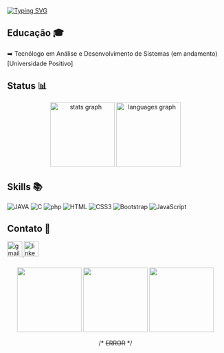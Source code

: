 [![Typing SVG](https://readme-typing-svg.demolab.com/?lines=Hellooo;Welcome+to+my+word!!&color=ffdaa6&font=Pixelify+Sans&size=40&pause=1000)](https://git.io/typing-svg)

## Educação 🎓
➡️ Tecnólogo em Análise e Desenvolvimento de Sistemas (em andamento) [Universidade Positivo]

###

## Status 📊
<div align="center">
  <img src="https://github-readme-stats.vercel.app/api?username=Anaaguiarp&hide_title=false&hide_rank=false&show_icons=true&include_all_commits=true&count_private=true&disable_animations=false&theme=dracula&locale=en&hide_border=false" height="150" alt="stats graph"  />
  <img src="https://github-readme-stats.vercel.app/api/top-langs?username=Anaaguiarp&locale=en&hide_title=false&layout=compact&card_width=320&langs_count=5&theme=dracula&hide_border=false" height="150" alt="languages graph"  />
</div>

###

## Skills 📚
![JAVA](https://img.shields.io/badge/Java-ED8B00?style=for-the-badge&logo=java&logoColor=white)
![C](https://img.shields.io/badge/C-00599C?style=for-the-badge&logo=c&logoColor=white)
![php](https://img.shields.io/badge/PHP-777BB4?style=for-the-badge&logo=php&logoColor=white)
![HTML](https://img.shields.io/badge/html5-E86E1C.svg?style=for-the-badge&logo=html5&logoColor=white)
![CSS3](https://img.shields.io/badge/css3-%231572B6.svg?style=for-the-badge&logo=css3&logoColor=white)
![Bootstrap](https://img.shields.io/badge/bootstrap-%238511FA.svg?style=for-the-badge&logo=bootstrap&logoColor=white)
![JavaScript](https://img.shields.io/badge/javascript-%23323330.svg?style=for-the-badge&logo=javascript&logoColor=%23F7DF1E)

###

## Contato 💬
<div align="left">
  <a href="mailto:anacarolinaaguiarp@gmail.com">
  <img src="https://img.shields.io/static/v1?message=Gmail&logo=gmail&label=&color=D14836&logoColor=white&labelColor=&style=for-the-badge" height="35" alt="gmail logo" />
  </a>
  <a href="https://www.linkedin.com/in/ana-carolina-aguiar-pereira/" target="_blank">
    <img src="https://img.shields.io/static/v1?message=LinkedIn&logo=linkedin&label=&color=0077B5&logoColor=white&labelColor=&style=for-the-badge" height="35" alt="linkedin logo"  />
  </a>
</div>

###

<div display="inline-block" align="center">
  <img src="https://github.com/user-attachments/assets/99b4468c-41d2-4297-b351-7afc3a55bd63" width="150" height="150" />
  <img src="https://github.com/user-attachments/assets/c65d1cee-930b-47f8-a0c4-55fccdfe6e1f" width="150" height="150" />
  <img src="https://github.com/user-attachments/assets/5ae49a5e-ecf2-47a6-a2b6-d99b55c0874f" width="150" height="150" />
  
  /* ~~ERROR~~ */
</div>
